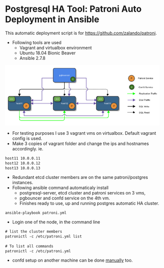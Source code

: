 # Postgresql HA Tool: Patroni Auto Deployment in Ansible
This automatic deployment script is for https://github.com/zalando/patroni.
* Following tools are used
    - Vagrant and virtualbox environment
    - Ubuntu 18.04 Bionic Beaver
    - Ansible 2.7.8

![HA Architecture](HAarchitecture.png)
* For testing purposes I use 3 vagrant vms on virtualbox. Default vagrant config is used.
* Make 3 copies of vagrant folder and change the ips and hostnames accordingly. ie.

```
host11 10.0.0.11
host12 10.0.0.12
host13 10.0.0.13
```
* Redundant etcd cluster members are on the same patroni/postgres instances.
* Following ansible command automaticaly install
  * postgresql-server, etcd cluster and patroni services on 3 vms,
  * pgbouncer and confd service on the 4th vm.
  * Finishes ready to use, up and running postgres automatic HA cluster.

```
ansible-playbook patroni.yml
```

* Login one of the node, in the command line
```
# list the cluster members
patronictl -c /etc/patroni.yml list

# To list all commands
patronictl -c /etc/patroni.yml
```

* confd setup on another machine can be done [manually](confd) too.
